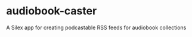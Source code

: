 audiobook-caster
================

A Silex app for creating podcastable RSS feeds for audiobook collections
